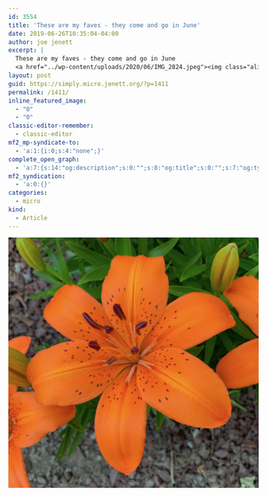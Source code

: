 ```yaml
---
id: 3554
title: 'These are my faves - they come and go in June'
date: 2019-06-26T10:35:04-04:00
author: joe jenett
excerpt: |
  These are my faves - they come and go in June
  <a href="../wp-content/uploads/2020/06/IMG_2824.jpeg"><img class="alignnone size-full wp-image-1410" src="../wp-content/uploads/2020/06/IMG_2824.jpeg" alt="" width="2412" height="2412" /></a>
layout: post
guid: https://simply.micro.jenett.org/?p=1411
permalink: /1411/
inline_featured_image:
  - "0"
  - "0"
classic-editor-remember:
  - classic-editor
mf2_mp-syndicate-to:
  - 'a:1:{i:0;s:4:"none";}'
complete_open_graph:
  - 'a:7:{s:14:"og:description";s:0:"";s:8:"og:title";s:0:"";s:7:"og:type";s:0:"";s:12:"twitter:card";s:7:"summary";s:15:"twitter:creator";s:0:"";s:19:"twitter:description";s:0:"";s:8:"og:image";s:0:"";}'
mf2_syndication:
  - 'a:0:{}'
categories:
  - micro
kind:
  - Article
---
```

[<img loading="lazy" class="alignnone size-full wp-image-1410" src="../wp-content/uploads/2020/06/IMG_2824.jpeg" alt="" />](../wp-content/uploads/2020/06/IMG_2824.jpeg)